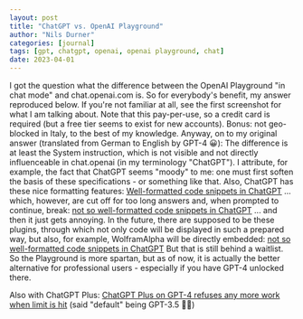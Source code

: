 ```yaml
---
layout: post
title: "ChatGPT vs. OpenAI Playground"
author: "Nils Durner"
categories: [journal]
tags: [gpt, chatgpt, openai, openai playground, chat]
date: 2023-04-01
---
```


I got the question what the difference between the OpenAI Playground "in chat mode" and chat.openai.com is. So for everybody's benefit, my answer reproduced below. If you're not familiar at all, see the first screenshot for what I am talking about. Note that this pay-per-use, so a credit card is required (but a free tier seems to exist for new accounts). Bonus: not geo-blocked in Italy, to the best of my knowledge. Anyway, on to my original answer (translated from German to English by GPT-4 😀):
The difference is at least the System instruction, which is not visible and not directly influenceable in chat.openai (in my terminology "ChatGPT"). I attribute, for example, the fact that ChatGPT seems "moody" to me: one must first soften the basis of these specifications - or something like that.
Also, ChatGPT has these nice formatting features:
[Well-formatted code snippets in ChatGPT](assets/img/chatgpt-formatting.png)
... which, however, are cut off for too long answers and, when prompted to continue, break:
[not so well-formatted code snippets in ChatGPT](assets/img/chatgpt-misformatting.png)
... and then it just gets annoying.
In the future, there are supposed to be these plugins, through which not only code will be displayed in such a prepared way, but also, for example, WolframAlpha will be directly embedded:
[not so well-formatted code snippets in ChatGPT](assets/img/chatgpt-plugins.png)
But that is still behind a waitlist.
So the Playground is more spartan, but as of now, it is actually the better alternative for professional users - especially if you have GPT-4 unlocked there.

Also with ChatGPT Plus:
[ChatGPT Plus on GPT-4 refuses any more work when limit is hit](assets/img/chatgpt-plus-limit.png)
(said "default" being GPT-3.5 🙇‍♂️)
